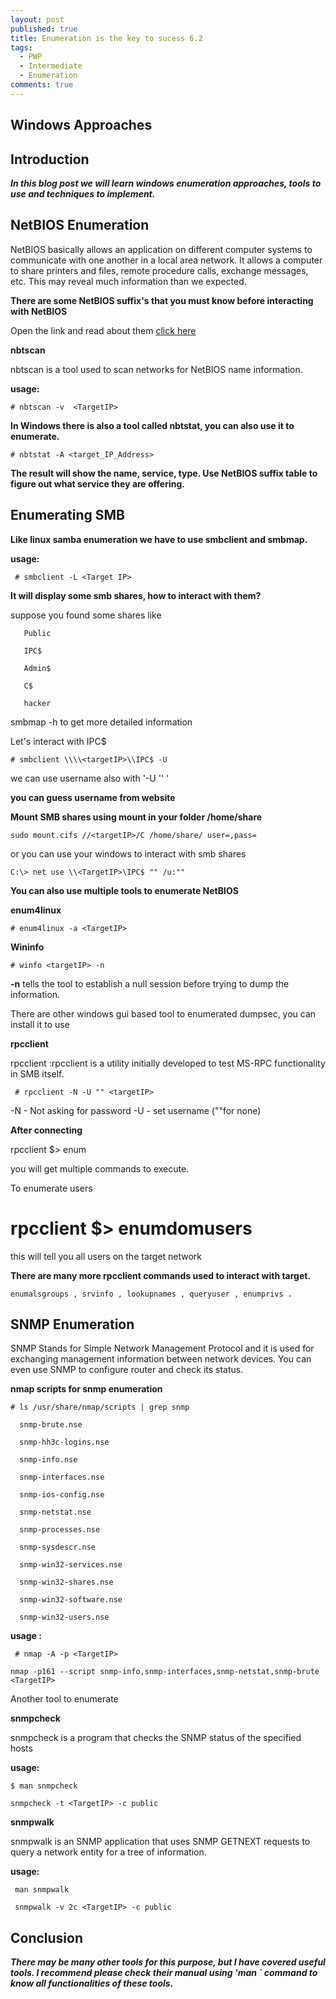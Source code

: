 ```yaml
---
layout: post
published: true
title: Enumeration is the key to sucess 6.2
tags:
  - PWP
  - Intermediate
  - Enumeration
comments: true
---
```

## Windows Approaches

## Introduction

_**In this blog post we will learn windows enumeration approaches, tools to use and techniques to implement.**_





## NetBIOS Enumeration


NetBIOS basically allows an application on different computer systems to communicate with one another in a local area network.
It allows a computer to share printers and files, remote procedure calls, exchange messages, etc.
This may reveal much information than we expected.




**There are some NetBIOS suffix's that you must know before interacting with NetBIOS**

Open the link and read about them [click here](https://docs.microsoft.com/en-us/openspecs/windows_protocols/ms-brws/0c773bdd-78e2-4d8b-8b3d-b7506849847b?redirectedfrom=MSDN)


 **nbtscan**


nbtscan is a tool used to scan networks for NetBIOS name information.



**usage:**

~~~
# nbtscan -v  <TargetIP>
~~~ 

**In Windows there is also a tool called nbtstat, you can also use it to enumerate.**

  
~~~
# nbtstat -A <target_IP_Address>
~~~


**The result will show the name, service, type. Use NetBIOS suffix table to figure out what service they are offering.**


  
  
  
## Enumerating SMB



**Like linux samba enumeration we have to use smbclient and smbmap.**


  
**usage:**

~~~
 # smbclient -L <Target IP>
~~~
  

  
**It will display some smb shares, how to interact with them?**

  
suppose you found some shares like


```
   Public
  
   IPC$
  
   Admin$
  
   C$
  
   hacker
```

smbmap -h <TargetIP> to get more detailed information


Let's interact with IPC$
  

~~~
# smbclient \\\\<targetIP>\\IPC$ -U 
~~~
  

we can use username also with '-U '<Username>' '
  


**you can guess username from website**
  
  
  
  

**Mount SMB shares using mount in your folder /home/share**

~~~
sudo mount.cifs //<targetIP>/C /home/share/ user=,pass=
~~~

or you can use your windows to interact with smb shares

~~~
C:\> net use \\<TargetIP>\IPC$ "" /u:""
~~~

  
  
**You can also use multiple tools to enumerate NetBIOS**

  
**enum4linux**

~~~
# enum4linux -a <TargetIP>
~~~

**Wininfo**

~~~
# winfo <targetIP> -n
~~~

**-n** tells the tool to establish a null session before trying to dump the information.

There are other windows gui based tool to enumerated dumpsec, you can install it to use

  
  
  
**rpcclient**

  

rpcclient  :rpcclient is a utility initially developed to test MS-RPC functionality in SMB itself.

~~~
 # rpcclient -N -U "" <targetIP>
~~~

-N - Not asking for password
-U - set username (""for none)


**After connecting**


   rpcclient $> enum


  
  
you will get multiple commands to execute.

To enumerate users 


   # rpcclient $> enumdomusers

  
this will tell you all users on the target network

**There are many more rpcclient commands used to interact with target.**

``
enumalsgroups , srvinfo , lookupnames ,
queryuser , enumprivs .
``


## SNMP Enumeration


SNMP Stands for Simple Network Management Protocol and it is used for exchanging management information between network devices.
You can even use SNMP to configure router and check its status.


**nmap scripts for snmp enumeration**

~~~
# ls /usr/share/nmap/scripts | grep snmp

  snmp-brute.nse

  snmp-hh3c-logins.nse

  snmp-info.nse

  snmp-interfaces.nse

  snmp-ios-config.nse

  snmp-netstat.nse

  snmp-processes.nse

  snmp-sysdescr.nse

  snmp-win32-services.nse

  snmp-win32-shares.nse

  snmp-win32-software.nse

  snmp-win32-users.nse
~~~

**usage :**

~~~
 # nmap -A -p <TargetIP> 
~~~
  
~~~ 
nmap -p161 --script snmp-info,snmp-interfaces,snmp-netstat,snmp-brute <TargetIP>
~~~

Another tool to enumerate
  
  

**snmpcheck**
  
snmpcheck  is  a  program  that checks the SNMP status of the specified hosts
  
  
**usage:**

~~~
$ man snmpcheck
~~~

~~~
snmpcheck -t <TargetIP> -c public
~~~

  
  
  
  
  
**snmpwalk**

snmpwalk is an SNMP application that  uses  SNMP  GETNEXT  requests  to query a network entity for a tree of information.
  
  
  
  
**usage:**

```
 man snmpwalk
```
```
 snmpwalk -v 2c <TargetIP> -c public
```
  
  
  
  
  
## Conclusion

**_There may be many other tools for this purpose, but I have covered useful tools. I recommend please check their manual using 'man <toolname>` command to know all functionalities of these tools._**
